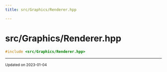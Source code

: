 ```yaml
---
title: src/Graphics/Renderer.hpp

---
```


# src/Graphics/Renderer.hpp




```cpp
#include <src/Graphics/Renderer.hpp>
```






-------------------------------

<sub>Updated on 2023-01-04</sub>
